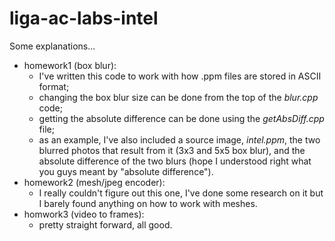 # liga-ac-labs-intel

Some explanations...
- homework1 (box blur): 
   - I've written this code to work with how .ppm files are stored in ASCII format;
   - changing the box blur size can be done from the top of the *blur.cpp* code;
   - getting the absolute difference can be done using the *getAbsDiff.cpp* file;
   - as an example, I've also included a source image, *intel.ppm*, the two blurred photos that result from it (3x3 and 5x5 box blur), and the absolute difference of the two blurs (hope I understood right what you guys meant by "absolute difference").
- homework2 (mesh/jpeg encoder): 
   - I really couldn't figure out this one, I've done some research on it but I barely found anything on how to work with meshes. 
- homwork3 (video to frames): 
   - pretty straight forward, all good.
